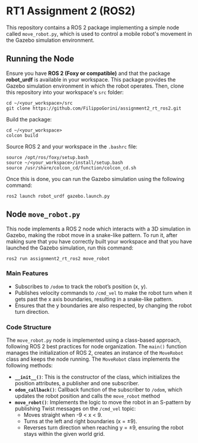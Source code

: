 # RT1 Assignment 2 (ROS2)
This repository contains a ROS 2 package implementing a simple node called `move_robot.py`, which is used to control a mobile robot's movement in the Gazebo simulation environment. 

## Running the Node
Ensure you have **ROS 2 (Foxy or compatible)** and that the package **robot_urdf** is available in your workspace. This package provides the Gazebo simulation environment in which the robot operates.
Then, clone this repository into your workspace's `src` folder:
```
cd ~/<your_workspace>/src
git clone https://github.com/FilippoGorini/assignment2_rt_ros2.git
```

Build the package:
```
cd ~/<your_workspace>
colcon build
```

Source ROS 2 and your workspace in the `.bashrc` file:
```
source /opt/ros/foxy/setup.bash
source ~/<your_workspace>/install/setup.bash
source /usr/share/colcon_cd/function/colcon_cd.sh
```

Once this is done, you can run the Gazebo simulation using the following command:
```
ros2 launch robot_urdf gazebo.launch.py
```

## Node `move_robot.py`
This node implements a ROS 2 node which interacts with a 3D simulation in Gazebo, making the robot move in a snake-like pattern.
To run it, after making sure that you have correctly built your workspace and that you have launched the Gazebo simulation, run this command:
```
ros2 run assignment2_rt_ros2 move_robot
```

### Main Features
- Subscribes to `/odom` to track the robot’s position (x, y).
- Publishes velocity commands to `/cmd_vel` to make the robot turn when it gets past the x axis boundaries, resulting in a snake-like pattern.
- Ensures that the y boundaries are also respected, by changing the robot turn direction.

### Code Structure
The `move_robot.py` node is implemented using a class-based approach, following ROS 2 best practices for node organization. 
The `main()` function manages the initialization of ROS 2, creates an instance of the `MoveRobot` class and keeps the node running.
The `MoveRobot` class implements the following methods:

- **`__init__()`**: This is the constructor of the class, which initializes the position attributes, a publisher and one subscriber. 
- **`odom_callback()`**: Callback function of the subscriber to `/odom`, which updates the robot position and calls the `move_robot` method
- **`move_robot()`**: Implements the logic to move the robot in an S-pattern by publishing Twist messages on the `/cmd_vel` topic:
    - Moves straight when -9 < x < 9.
    - Turns at the left and right boundaries (x = ±9).
    - Reverses turn direction when reaching y = ±9, ensuring the robot stays within the given world grid.


